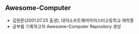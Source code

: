 ## Awesome-Computer

- 김원준(2001.07.23 출생), 대덕소프트웨어마이스터고등학교 재학중
- 공부를 기록하고자 Awesome-Computer Repository 생성